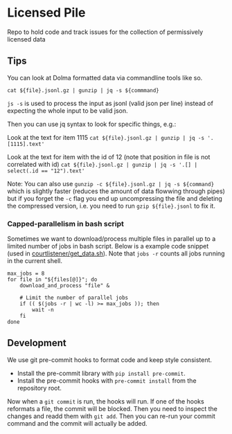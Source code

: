 # Licensed Pile

Repo to hold code and track issues for the collection of permissively licensed data


## Tips

You can look at Dolma formatted data via commandline tools like so.

```
cat ${file}.jsonl.gz | gunzip | jq -s ${commmand}
```

`js -s` is used to process the input as jsonl (valid json per line) instead of expecting the whole input to be valid json.

Then you can use jq syntax to look for specific things, e.g.:

Look at the text for item 1115 `cat ${file}.jsonl.gz | gunzip | jq -s '.[1115].text'`

Look at the text for item with the id of 12 (note that position in file is not correlated with id) `cat ${file}.jsonl.gz | gunzip | jq -s '.[] | select(.id == "12").text'`

Note: You can also use `gunzip -c ${file}.jsonl.gz | jq -s ${command}` which is slightly faster (reduces the amount of  data flowwing through pipes) but if you forget the `-c` flag you end up uncompressing the file and deleting the compressed version, i.e. you need to run `gzip ${file}.jsonl` to fix it.

### Capped-parallelism in bash script
Sometimes we want to download/process multiple files in parallel up to a limited number of jobs in bash script.
Below is a example code snippet (used in [courtlistener/get_data.sh](courtlistener/get_data.sh)).
Note that `jobs -r` counts all jobs running in the current shell.

````
max_jobs = 8
for file in "${files[@]}"; do
    download_and_process "file" &

    # Limit the number of parallel jobs
    if (( $(jobs -r | wc -l) >= max_jobs )); then
        wait -n
    fi
done
````
## Development

We use git pre-commit hooks to format code and keep style consistent.

* Install the pre-commit library with `pip install pre-commit`.
* Install the pre-commit hooks with `pre-commit install` from the repository root.

Now when a `git commit` is run, the hooks will run. If one of the hooks reformats a file, the commit will be blocked. Then you need to inspect the changes and readd them with `git add`. Then you can re-run your commit command and the commit will actually be added.
